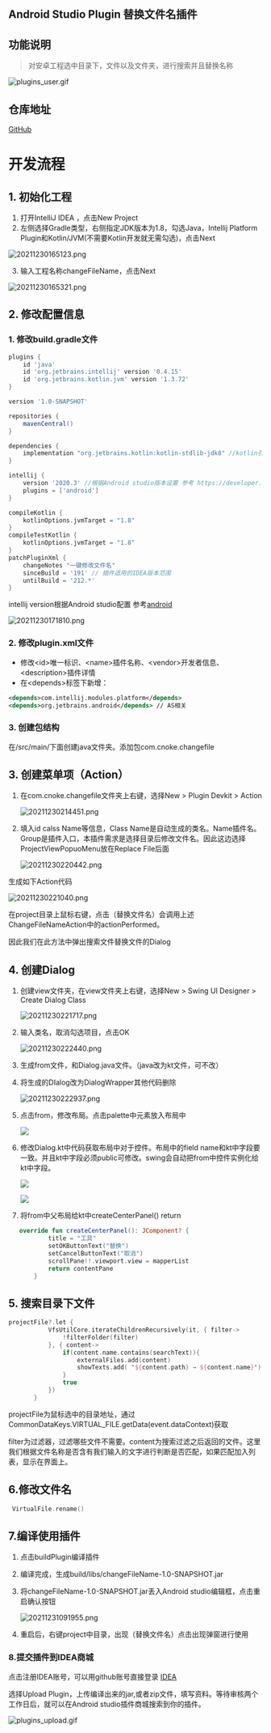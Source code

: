 ## Android Studio Plugin 替换文件名插件

## 功能说明
> 对安卓工程选中目录下，文件以及文件夹，进行搜索并且替换名称

![plugins_user.gif](https://gitee.com/cnoke_301/readmeimg/raw/master/replacefilename-studio-plugin/plugins_user.gif)

## 仓库地址
[GitHub](https://github.com/cnoke/replacefilename-studio-plugin.git)

# 开发流程
## 1. 初始化工程
1. 打开IntelliJ IDEA ，点击New Project
2. 左侧选择Gradle类型，右侧指定JDK版本为1.8，勾选Java，Intellij Platform Plugin和Kotlin/JVM(不需要Kotlin开发就无需勾选)，点击Next

![20211230165123.png](https://gitee.com/cnoke_301/readmeimg/raw/master/replacefilename-studio-plugin/20211230165123.png)

3. 输入工程名称changeFileName，点击Next

![20211230165321.png](https://gitee.com/cnoke_301/readmeimg/raw/master/replacefilename-studio-plugin/20211230165321.png)
## 2. 修改配置信息
### 1. 修改build.gradle文件
```gradle
plugins {
    id 'java'
    id 'org.jetbrains.intellij' version '0.4.15'
    id 'org.jetbrains.kotlin.jvm' version '1.3.72'
}

version '1.0-SNAPSHOT'

repositories {
    mavenCentral()
}

dependencies {
    implementation "org.jetbrains.kotlin:kotlin-stdlib-jdk8" //kotlin引入
}

intellij {
    version '2020.3' //根据Android studio版本设置 参考 https://developer.android.google.cn/studio/releases?hl=zh-cn
    plugins = ['android']
}

compileKotlin {
    kotlinOptions.jvmTarget = "1.8"
}
compileTestKotlin {
    kotlinOptions.jvmTarget = "1.8"
}
patchPluginXml {
    changeNotes "一键修改文件名"
    sinceBuild = '191' // 插件适用的IDEA版本范围
    untilBuild = '212.*'
}
```
intellij version根据Android studio配置
参考[android](https://developer.android.google.cn/studio/releases?hl=zh-cn)

![20211230171810.png](https://gitee.com/cnoke_301/readmeimg/raw/master/replacefilename-studio-plugin/20211230171810.png)

### 2. 修改plugin.xml文件
- 修改\<id>唯一标识、\<name>插件名称、\<vendor>开发者信息、\<description>插件详情
- 在\<depends>标签下新增：
```xml
<depends>com.intellij.modules.platform</depends>
<depends>org.jetbrains.android</depends> // AS相关
```
### 3. 创建包结构
在/src/main/下面创建java文件夹。添加包com.cnoke.changefile

## 3. 创建菜单项（Action）

1. 在com.cnoke.changefile文件夹上右键，选择New > Plugin Devkit > Action  

   ![20211230214451.png](https://gitee.com/cnoke_301/readmeimg/raw/master/replacefilename-studio-plugin/20211230214451.png)

2. 填入id calss Name等信息，Class Name是自动生成的类名。Name插件名。Group是插件入口，本插件需求是选择目录后修改文件名。因此这边选择ProjectViewPopuoMenu放在Replace File后面

   ![20211230220442.png](https://gitee.com/cnoke_301/readmeimg/raw/master/replacefilename-studio-plugin/20211230220442.png)                                       

生成如下Action代码

![20211230221040.png](https://gitee.com/cnoke_301/readmeimg/raw/master/replacefilename-studio-plugin/20211230221040.png)

在project目录上鼠标右键，点击（替换文件名）会调用上述ChangeFileNameAction中的actionPerformed。

因此我们在此方法中弹出搜索文件替换文件的Dialog

## 4. 创建Dialog

1. 创建view文件夹，在view文件夹上右键，选择New > Swing UI Designer > Create Dialog Class

   ![20211230221717.png](https://gitee.com/cnoke_301/readmeimg/raw/master/replacefilename-studio-plugin/20211230221717.png)

2. 输入类名，取消勾选项目，点击OK

   ![20211230222440.png](https://gitee.com/cnoke_301/readmeimg/raw/master/replacefilename-studio-plugin/20211230222440.png)

3. 生成from文件，和Dialog.java文件。（java改为kt文件，可不改）

4. 将生成的DIalog改为DialogWrapper其他代码删除

   ![20211230222937.png](https://gitee.com/cnoke_301/readmeimg/raw/master/replacefilename-studio-plugin/20211230222937.png)

5. 点击from，修改布局。点击palette中元素放入布局中

   ![](https://gitee.com/cnoke_301/readmeimg/raw/master/replacefilename-studio-plugin/20211230223619.png)

6. 修改Dialog.kt中代码获取布局中对于控件。布局中的field name和kt中字段要一致。并且kt中字段必须public可修改。swing会自动把from中控件实例化给kt中字段。

   ![](https://gitee.com/cnoke_301/readmeimg/raw/master/replacefilename-studio-plugin/20211230223955.png)

   ![](https://gitee.com/cnoke_301/readmeimg/raw/master/replacefilename-studio-plugin/20211230224154.png)

7. 将from中父布局给kt中createCenterPanel() return

```kotlin
   override fun createCenterPanel(): JComponent? {
           title = "工具"
           setOKButtonText("替换")
           setCancelButtonText("取消")
           scrollPane!!.viewport.view = mapperList
           return contentPane
       }
```

## 5. 搜索目录下文件

 ```kotlin
projectFile?.let {
            VfsUtilCore.iterateChildrenRecursively(it, { filter->
                !filterFolder(filter)
            }, { content->
                if(content.name.contains(searchText)){
                    externalFiles.add(content)
                    showTexts.add( "${content.path} → ${content.name}")
                }
                true
            })
        }
 ```

projectFile为鼠标选中的目录地址，通过CommonDataKeys.VIRTUAL_FILE.getData(event.dataContext)获取



filter为过滤器，过滤哪些文件不需要。content为搜索过滤之后返回的文件。这里我们根据文件名称是否含有我们输入的文字进行判断是否匹配，如果匹配加入列表，显示在界面上。

## 6.修改文件名

```kotlin
 VirtualFile.rename()
```
## 7.编译使用插件
1. 点击buildPlugin编译插件

2. 编译完成，生成build/libs/changeFileName-1.0-SNAPSHOT.jar

3. 将changeFileName-1.0-SNAPSHOT.jar丢入Android studio编辑框，点击重启确认按钮

   ![20211231091955.png](https://gitee.com/cnoke_301/readmeimg/raw/master/replacefilename-studio-plugin/20211231091955.png)

4. 重启后，右键project中目录，出现（替换文件名）点击出现弹窗进行使用

### 8.提交插件到IDEA商城

点击注册IDEA账号，可以用github账号直接登录
[IDEA](https://plugins.jetbrains.com/)

选择Upload Plugin，上传编译出来的jar,或者zip文件，填写资料。等待审核两个工作日后，就可以在Android studio插件商城搜索到你的插件。

![plugins_upload.gif](https://gitee.com/cnoke_301/readmeimg/raw/master/replacefilename-studio-plugin/plugins_upload.gif)
